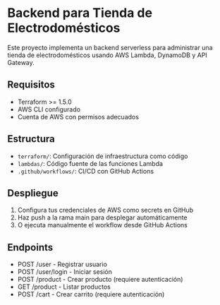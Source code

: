 # Backend para Tienda de Electrodomésticos

Este proyecto implementa un backend serverless para administrar una tienda de electrodomésticos usando AWS Lambda, DynamoDB y API Gateway. 

## Requisitos

- Terraform >= 1.5.0
- AWS CLI configurado
- Cuenta de AWS con permisos adecuados

## Estructura

- `terraform/`: Configuración de infraestructura como código
- `lambdas/`: Código fuente de las funciones Lambda
- `.github/workflows/`: CI/CD con GitHub Actions

## Despliegue

1. Configura tus credenciales de AWS como secrets en GitHub
2. Haz push a la rama main para desplegar automáticamente
3. O ejecuta manualmente el workflow desde GitHub Actions

## Endpoints

- POST /user - Registrar usuario
- POST /user/login - Iniciar sesión
- POST /product - Crear producto (requiere autenticación)
- GET /product - Listar productos
- POST /cart - Crear carrito (requiere autenticación)



